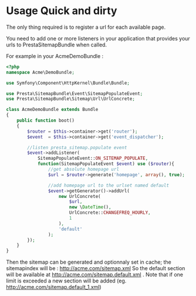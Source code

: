 # Usage Quick and dirty

The only thing required is to register a url for each available page.

You need to add one or more listeners in your application that provides your
urls to PrestaSitemapBundle when called.

For example in your AcmeDemoBundle :

```php
<?php
namespace Acme\DemoBundle;

use Symfony\Component\HttpKernel\Bundle\Bundle;

use Presta\SitemapBundle\Event\SitemapPopulateEvent;
use Presta\SitemapBundle\Sitemap\Url\UrlConcrete;

class AcmeDemoBundle extends Bundle
{
    public function boot()
    {
        $router = $this->container->get('router');
        $event  = $this->container->get('event_dispatcher');

        //listen presta_sitemap.populate event
        $event->addListener(
            SitemapPopulateEvent::ON_SITEMAP_POPULATE,
            function(SitemapPopulateEvent $event) use ($router){
                //get absolute homepage url
                $url = $router->generate('homepage', array(), true);

                //add homepage url to the urlset named default
                $event->getGenerator()->addUrl(
                    new UrlConcrete(
                        $url,
                        new \DateTime(),
                        UrlConcrete::CHANGEFREQ_HOURLY,
                        1
                    ),
                    'default'
                );
        });
    }
}
```

Then the sitemap can be generated and optionnaly set in cache;
the sitemapindex will be : http://acme.com/sitemap.xml
So the default section will be available at http://acme.com/sitemap.default.xml .
Note that if one limit is exceeded a new section will be added
(eg. http://acme.com/sitemap.default_1.xml)
